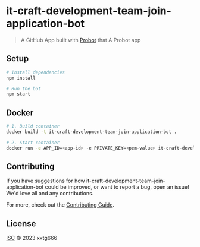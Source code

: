 # it-craft-development-team-join-application-bot

> A GitHub App built with [Probot](https://github.com/probot/probot) that A Probot app

## Setup

```sh
# Install dependencies
npm install

# Run the bot
npm start
```

## Docker

```sh
# 1. Build container
docker build -t it-craft-development-team-join-application-bot .

# 2. Start container
docker run -e APP_ID=<app-id> -e PRIVATE_KEY=<pem-value> it-craft-development-team-join-application-bot
```

## Contributing

If you have suggestions for how it-craft-development-team-join-application-bot could be improved, or want to report a bug, open an issue! We'd love all and any contributions.

For more, check out the [Contributing Guide](CONTRIBUTING.md).

## License

[ISC](LICENSE) © 2023 xxtg666
